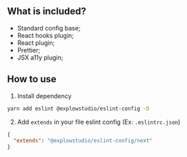 ## What is included?

- Standard config base;
- React hooks plugin;
- React plugin;
- Prettier;
- JSX a11y plugin;

## How to use

1. Install dependency

```bash
yarn add eslint @explowstudio/eslint-config -D
```

2. Add `extends` in your file eslint config (Ex: `.eslintrc.json`)

```json
{
  "extends": "@explowstudio/eslint-config/next"
}
```
